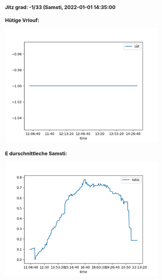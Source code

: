 ### Jitz grad: -1/33 (Samsti, 2022-01-01 14:35:00

### Hütige Vrlouf:
![Graph](Today.png)

### E durschnittleche Samsti:
![Graph](Samsti.png)